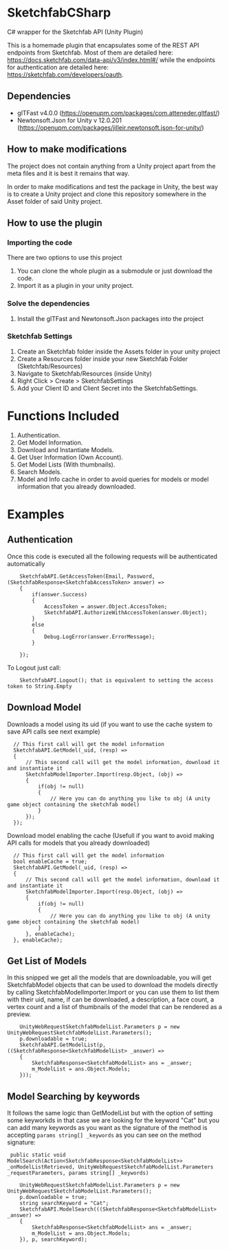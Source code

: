 # SketchfabCSharp
C# wrapper for the Sketchfab API (Unity Plugin)

This is a homemade plugin that encapsulates some of the REST API endpoints from Sketchfab. Most of them are detailed here: https://docs.sketchfab.com/data-api/v3/index.html#/ while the endpoints for authentication are detailed here: https://sketchfab.com/developers/oauth.

## Dependencies
- glTFast v4.0.0 (https://openupm.com/packages/com.atteneder.gltfast/)
- Newtonsoft.Json for Unity v 12.0.201 (https://openupm.com/packages/jillejr.newtonsoft.json-for-unity/)

## How to make modifications

The project does not contain anything from a Unity project apart from the meta files and it is best it remains that way.

In order to make modifications and test the package in Unity, the best way is to create a Unity project and clone this repository somewhere in the Asset folder of said Unity project.

## How to use the plugin


### Importing the code
There are two options to use this project

1) You can clone the whole plugin as a submodule or just download the code.
2) Import it as a plugin in your unity project.

### Solve the dependencies
1) Install the glTFast and Newtonsoft.Json packages into the project

### Sketchfab Settings
1) Create an Sketchfab folder inside the Assets folder in your unity project
2) Create a Resources folder inside your new Sketchfab Folder (Sketchfab/Resources)
3) Navigate to Sketchfab/Resources (inside Unity)
4) Right Click > Create > SketchfabSettings
5) Add your Client ID and Client Secret into the SketchfabSettings.

# Functions Included

1) Authentication.
2) Get Model Information.
3) Download and Instantiate Models.
4) Get User Information (Own Account).
5) Get Model Lists (With thumbnails).
6) Search Models.
7) Model and Info cache in order to avoid queries for models or model information that you already downloaded.


# Examples

## Authentication

Once this code is executed all the following requests will be authenticated automatically

```
    SketchfabAPI.GetAccessToken(Email, Password, (SketchfabResponse<SketchfabAccessToken> answer) =>
    {
        if(answer.Success)
        {
            AccessToken = answer.Object.AccessToken;
            SketchfabAPI.AuthorizeWithAccessToken(answer.Object);
        }
        else
        {
            Debug.LogError(answer.ErrorMessage);
        }

    });
```

To Logout just call:

```
    SketchfabAPI.Logout(); that is equivalent to setting the access token to String.Empty
```


## Download Model

Downloads a model using its uid (if you want to use the cache system to save API calls see next example)

```
  // This first call will get the model information
  SketchfabAPI.GetModel(_uid, (resp) =>
  {
      // This second call will get the model information, download it and instantiate it
      SketchfabModelImporter.Import(resp.Object, (obj) =>
      {
          if(obj != null)
          {
              // Here you can do anything you like to obj (A unity game object containing the sketchfab model)
          }
      });
  });
```

Download model enabling the cache (Usefull if you want to avoid making API calls for models that you already downloaded)

```
  // This first call will get the model information
  bool enableCache = true;
  SketchfabAPI.GetModel(_uid, (resp) =>
  {
      // This second call will get the model information, download it and instantiate it
      SketchfabModelImporter.Import(resp.Object, (obj) =>
      {
          if(obj != null)
          {
              // Here you can do anything you like to obj (A unity game object containing the sketchfab model)
          }
      }, enableCache);
  }, enableCache);
```


## Get List of Models

In this snipped we get all the models that are downloadable, you will get SketchfabModel objects that can be used to download the models directly by calling SketchfabModelImporter.Import or you can use them to list them with their uid, name, if can be downloaded, a description, a face count, a vertex count and a list of thumbnails of the model that can be rendered as a preview.

```
    UnityWebRequestSketchfabModelList.Parameters p = new UnityWebRequestSketchfabModelList.Parameters();
    p.downloadable = true;
    SketchfabAPI.GetModelList(p,((SketchfabResponse<SketchfabModelList> _answer) =>
    {
        SketchfabResponse<SketchfabModelList> ans = _answer;
        m_ModelList = ans.Object.Models; 
    }));
```

## Model Searching by keywords

It follows the same logic than GetModelList but with the option of setting some keyworkds in that case we are looking for the keyword "Cat" but you can add many keywords as you want as the signature of the method is accepting `params string[] _keywords` as you can see on the method signature:
```
 public static void ModelSearch(Action<SketchfabResponse<SketchfabModelList>> _onModelListRetrieved, UnityWebRequestSketchfabModelList.Parameters _requestParameters, params string[] _keywords) 
```

```
    UnityWebRequestSketchfabModelList.Parameters p = new UnityWebRequestSketchfabModelList.Parameters();
    p.downloadable = true;
    string searchKeyword = "Cat";
    SketchfabAPI.ModelSearch(((SketchfabResponse<SketchfabModelList> _answer) =>
    {
        SketchfabResponse<SketchfabModelList> ans = _answer;
        m_ModelList = ans.Object.Models; 
    }), p, searchKeyword);
```



